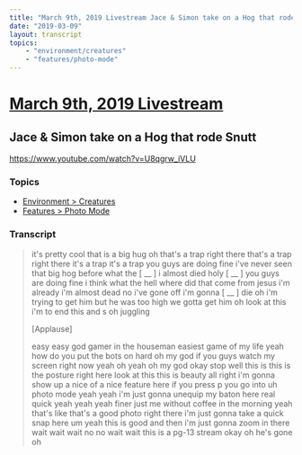 ```yaml
---
title: "March 9th, 2019 Livestream Jace & Simon take on a Hog that rode Snutt"
date: "2019-03-09"
layout: transcript
topics:
    - "environment/creatures"
    - "features/photo-mode"
---
```

# [March 9th, 2019 Livestream](../2019-03-09.md)
## Jace & Simon take on a Hog that rode Snutt
https://www.youtube.com/watch?v=U8qgrw_iVLU

### Topics
* [Environment > Creatures](../topics/environment/creatures.md)
* [Features > Photo Mode](../topics/features/photo-mode.md)

### Transcript

> it's pretty cool that is a big hug oh that's a trap right there that's a trap right there it's a trap it's a trap you guys are doing fine i've never seen that big hog before what the [ __ ] i almost died holy [ __ ] you guys are doing fine i think what the hell where did that come from jesus i'm already i'm almost dead no i've gone off i'm gonna [ __ ] die oh i'm trying to get him but he was too high we gotta get him oh look at this i'm to end this and s oh juggling
>
> [Applause]
>
> easy easy god gamer in the houseman easiest game of my life yeah how do you put the bots on hard oh my god if you guys watch my screen right now yeah oh yeah oh my god okay stop well this is this is the posture right here look at this this is beauty all right i'm gonna show up a nice of a nice feature here if you press p you go into uh photo mode yeah yeah i'm just gonna unequip my baton here real quick yeah yeah yeah finer just me without coffee in the morning yeah that's like that's a good photo right there i'm just gonna take a quick snap here um yeah this is good and then i'm just gonna zoom in there wait wait wait no no wait wait this is a pg-13 stream okay oh he's gone oh
